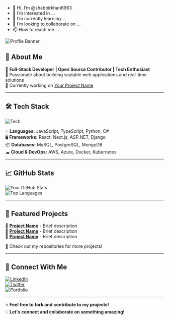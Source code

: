 - 👋 Hi, I’m @shabbirkhan6963
- 👀 I’m interested in ...
- 🌱 I’m currently learning ...
- 💞️ I’m looking to collaborate on ...
- 📫 How to reach me ...


![Profile Banner](https://your-image-url.com/banner.png)  

## 🚀 About Me  
🔹 **Full-Stack Developer | Open Source Contributor | Tech Enthusiast**  
🔹 Passionate about building scalable web applications and real-time solutions  
🔹 Currently working on [Your Project Name](https://github.com/your-project)  

---

## 🛠️ Tech Stack  
![Tech](https://skillicons.dev/icons?i=html,css,js,ts,react,nextjs,nodejs,express,python,django,php,laravel,mysql,postgres,mongodb,redis,docker,kubernetes,aws,azure,linux,git,github)  

💡 **Languages:** JavaScript, TypeScript, Python, C#  
🖥 **Frameworks:** React, Next.js, ASP.NET, Django  
📦 **Databases:** MySQL, PostgreSQL, MongoDB  
☁ **Cloud & DevOps:** AWS, Azure, Docker, Kubernetes  

---

## 📈 GitHub Stats  
![Your GitHub Stats](https://github-readme-stats.vercel.app/api?username=your-username&show_icons=true&theme=github_dark)  
![Top Languages](https://github-readme-stats.vercel.app/api/top-langs/?username=your-username&layout=compact&theme=github_dark)  

---

## 📌 Featured Projects  
🔹 [**Project Name**](https://github.com/your-project) - Brief description  
🔹 [**Project Name**](https://github.com/your-project) - Brief description  
🔹 [**Project Name**](https://github.com/your-project) - Brief description  

📝 Check out my repositories for more projects!  

---

## 📢 Connect With Me  
[![LinkedIn](https://img.shields.io/badge/LinkedIn-%230077B5.svg?&style=flat-square&logo=linkedin&logoColor=white)](https://linkedin.com/in/your-profile)  
[![Twitter](https://img.shields.io/badge/Twitter-%231DA1F2.svg?&style=flat-square&logo=twitter&logoColor=white)](https://twitter.com/your-handle)  
[![Portfolio](https://img.shields.io/badge/Portfolio-%23171717.svg?&style=flat-square&logo=web&logoColor=white)](https://your-portfolio.com)  

---

⭐ **Feel free to fork and contribute to my projects!**  
💡 **Let's connect and collaborate on something amazing!**

<!---
shabbirkhan6963/shabbirkhan6963 is a ✨ special ✨ repository because its `README.md` (this file) appears on your GitHub profile.
You can click the Preview link to take a look at your changes.
--->
